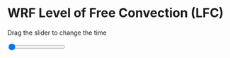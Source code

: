 <h1>WRF Level of Free Convection (LFC)</h1>
<p>Drag the slider to change the time</p>

<div class="slidecontainer">
<input oninput='setImage(this)' class="slider" type="range" min="0" max="11" value="0" step="1" />
<img id='img'/>
</div>

<script>
var img = document.getElementById('img');
var img_array = ['/assets/images/wrf/lc_wrfout_d01_2020-04-24_12:00:00.png',
'/assets/images/wrf/lc_wrfout_d01_2020-04-24_13:00:00.png',
'/assets/images/wrf/lc_wrfout_d01_2020-04-24_14:00:00.png',
'/assets/images/wrf/lc_wrfout_d01_2020-04-24_15:00:00.png',
'/assets/images/wrf/lc_wrfout_d01_2020-04-24_16:00:00.png',
'/assets/images/wrf/lc_wrfout_d01_2020-04-24_17:00:00.png',
'/assets/images/wrf/lc_wrfout_d01_2020-04-24_18:00:00.png',
'/assets/images/wrf/lc_wrfout_d01_2020-04-24_19:00:00.png',
'/assets/images/wrf/lc_wrfout_d01_2020-04-24_20:00:00.png',
'/assets/images/wrf/lc_wrfout_d01_2020-04-24_21:00:00.png',
'/assets/images/wrf/lc_wrfout_d01_2020-04-24_22:00:00.png',];
function setImage(obj)
{
        var value = obj.value;
        img.src = img_array[value];

}
</script>
